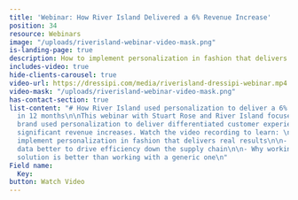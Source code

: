 ```yaml
---
title: 'Webinar: How River Island Delivered a 6% Revenue Increase'
position: 34
resource: Webinars
image: "/uploads/riverisland-webinar-video-mask.png"
is-landing-page: true
description: How to implement personalization in fashion that delivers real results.
includes-video: true
hide-clients-carousel: true
video-url: https://dressipi.com/media/riverisland-dressipi-webinar.mp4
video-mask: "/uploads/riverisland-webinar-video-mask.png"
has-contact-section: true
list-content: "# How River Island used personalization to deliver a 6% revenue increase
  in 12 months\n\nThis webinar with Stuart Rose and River Island focused on how the
  brand used personalization to deliver differentiated customer experiences resulting
  significant revenue increases. Watch the video recording to learn: \n\n- How to
  implement personalization in fashion that delivers real results\n\n- How to use
  data better to drive efficiency down the supply chain\n\n- Why working with a fashion-specific
  solution is better than working with a generic one\n"
Field name:
  Key: 
button: Watch Video
---
```


